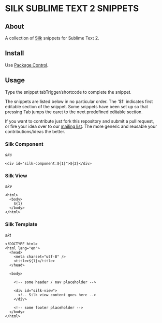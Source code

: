 # SILK SUBLIME TEXT 2 SNIPPETS

## About

A collection of [Silk](http://www.silkyweb.org) snippets for Sublime Text 2.

## Install

Use [Package Control](http://wbond.net/sublime_packages/package_control).

## Usage

Type the snippet tabTrigger/shortcode to complete the snippet.

The snippets are listed below in no particular order. The '$1' indicates first editable section of the snippet. Some snippets have been set up so that pressing Tab jumps the caret to the next predefined editable section.

If you want to contribute just fork this repository and submit a pull request, or fire your idea over to our <a href="http://groups.google.com/group/silk-user">mailing list</a>.  The more generic and reusable your contributions/ideas the better.

### Silk Component

*skc*

    <div id="silk-component:${1}">${2}</div>

### Silk View

*skv*

    <html>
      <body>
        ${1}
      </body>
    </html>

### Silk Template

*skt*

    <!DOCTYPE html>
    <html lang="en">
      <head>
        <meta charset="utf-8" />
        <title>${1}</title>
      </head>

      <body>

        <!-- some header / nav placeholder -->

        <div id="silk-view">
          <!-- Silk view content goes here -->
        </div>

        <!-- some footer placeholder -->
      </body>
    </html>
